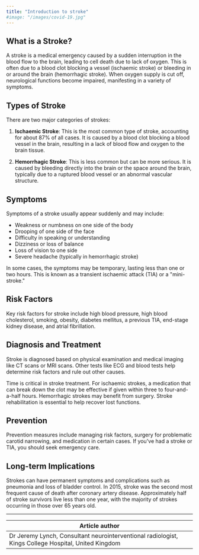 ```yaml
---
title: "Introduction to stroke"
#image: "/images/covid-19.jpg"
---
```


## What is a Stroke?

A stroke is a medical emergency caused by a sudden interruption in the blood flow to the brain, leading to cell death due to lack of oxygen. This is often due to a blood clot blocking a vessel (ischaemic stroke) or bleeding in or around the brain (hemorrhagic stroke). When oxygen supply is cut off, neurological functions become impaired, manifesting in a variety of symptoms.

## Types of Stroke

There are two major categories of strokes:

1. **Ischaemic Stroke**: This is the most common type of stroke, accounting for about 87% of all cases. It is caused by a blood clot blocking a blood vessel in the brain, resulting in a lack of blood flow and oxygen to the brain tissue. 

2. **Hemorrhagic Stroke**: This is less common but can be more serious. It is caused by bleeding directly into the brain or the space around the brain, typically due to a ruptured blood vessel or an abnormal vascular structure. 

## Symptoms

Symptoms of a stroke usually appear suddenly and may include:

- Weakness or numbness on one side of the body
- Drooping of one side of the face
- Difficulty in speaking or understanding
- Dizziness or loss of balance
- Loss of vision to one side
- Severe headache (typically in hemorrhagic stroke)

In some cases, the symptoms may be temporary, lasting less than one or two hours. This is known as a transient ischaemic attack (TIA) or a "mini-stroke."

## Risk Factors

Key risk factors for stroke include high blood pressure, high blood cholesterol, smoking, obesity, diabetes mellitus, a previous TIA, end-stage kidney disease, and atrial fibrillation. 

## Diagnosis and Treatment

Stroke is diagnosed based on physical examination and medical imaging like CT scans or MRI scans. Other tests like ECG and blood tests help determine risk factors and rule out other causes.

Time is critical in stroke treatment. For ischaemic strokes, a medication that can break down the clot may be effective if given within three to four-and-a-half hours. Hemorrhagic strokes may benefit from surgery. Stroke rehabilitation is essential to help recover lost functions.

## Prevention

Prevention measures include managing risk factors, surgery for problematic carotid narrowing, and medication in certain cases. If you've had a stroke or TIA, you should seek emergency care. 

## Long-term Implications

Strokes can have permanent symptoms and complications such as pneumonia and loss of bladder control. In 2015, stroke was the second most frequent cause of death after coronary artery disease. Approximately half of stroke survivors live less than one year, with the majority of strokes occurring in those over 65 years old.




---
| Article author   |
| ---------------- |
| Dr Jeremy Lynch,   Consultant neurointerventional radiologist, Kings College Hospital, United Kingdom |

